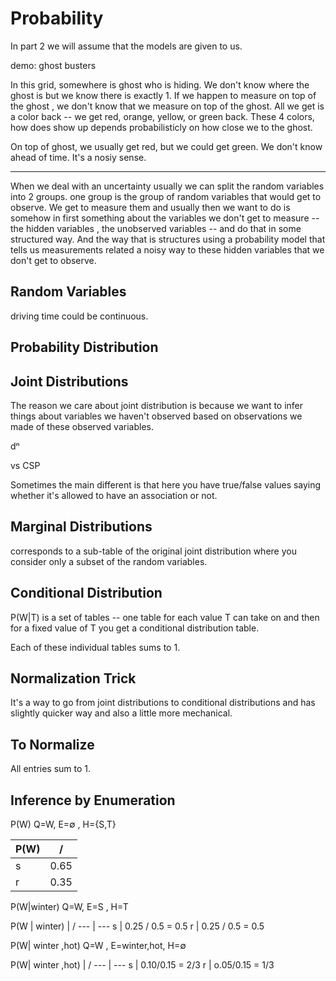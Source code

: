 
# Probability

In part 2 we will assume that the models are given to us.


demo: ghost busters

In this grid, somewhere is ghost who is hiding. We don't know where the ghost is but we know there is exactly 1. If we happen to measure on top of the ghost , we don't know that we measure on top of the ghost. All we get is a color back -- we get red, orange, yellow, or green back.   These 4 colors, how does show up depends probabilisticly on how close we to the ghost. 

On top of ghost, we usually get red, but we could get green. We don't know ahead of time.  It's a nosiy sense. 


---

When we deal with an uncertainty usually we can split the random variables into 2 groups. one group is the group of random variables that would get to observe. We get to measure them and usually then we want to do is somehow  in first something about the variables we don't get to measure -- the hidden variables , the unobserved variables -- and do that in some structured way. And the way that is structures using a probability model that tells us measurements related a noisy way to these hidden variables that we don't get to observe. 

## Random Variables

driving time could be continuous.

## Probability Distribution 

## Joint Distributions

The reason we care about joint distribution is because we want to infer things about variables we haven't observed based on observations we made of these observed variables. 

dⁿ


vs CSP

Sometimes the main different is that here you have true/false values saying whether it's allowed to have an association or not. 


## Marginal Distributions

corresponds to a sub-table of the original joint distribution  where you consider only a subset of the random variables.

## Conditional Distribution

P(W|T)  is a set of tables -- one table for each value T can take on and then for a fixed value of T you get a conditional distribution table.

Each of these individual tables sums to 1. 

## Normalization Trick

It's a way to go from joint distributions to conditional distributions and has slightly quicker way and also a little more mechanical. 

## To Normalize 

 All entries sum to 1. 


## Inference by Enumeration

P(W)      Q=W, E=∅ , H={S,T}
                                
P(W) | / 
--- | ---
s   | 0.65
r   | 0.35




P(W|winter)    Q=W, E=S , H=T

P(W | winter) | /
--- | ---
s   |  0.25 / 0.5 = 0.5 
r   |  0.25 / 0.5 = 0.5


P(W| winter ,hot)    Q=W , E=winter,hot, H=∅

P(W| winter ,hot) | /
--- | ---
s   |  0.10/0.15 = 2/3
r   |  o.05/0.15 = 1/3













